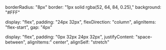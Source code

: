 borderRadius: "8px"
border: "1px solid rgba(52, 64, 84, 0.25),"
background: "#FFF"

display: "flex",
padding: "24px 32px",
flexDirection: "column",
alignItems: "flex-start",
gap: "4px"

display: "flex",
padding: "0px 32px 24px 32px",
justifyContent: "space-between",
alignItems:" center",
alignSelf: "stretch"